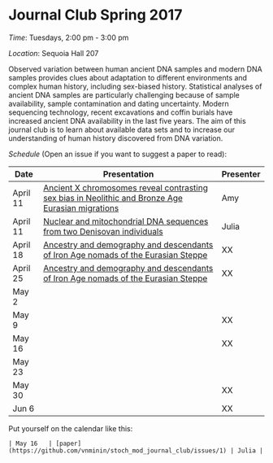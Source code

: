 # Journal Club Spring 2017

*Time*: Tuesdays, 2:00 pm - 3:00 pm

*Location*: Sequoia Hall 207

Observed variation between human ancient DNA samples and modern DNA samples provides clues about adaptation to different environments and complex human history, including sex-biased history. Statistical analyses of ancient DNA samples are particularly challenging because of sample availability, sample contamination and dating uncertainty. Modern sequencing technology, recent excavations and coffin burials have increased ancient DNA availability in the last five years. The aim of this journal club is to learn about available data sets and to increase our understanding of human history discovered from DNA variation.

*Schedule* (Open an issue if you want to suggest a paper to read):

| Date | Presentation | Presenter |
|------|--------------|-----------|
| April 11 | [Ancient X chromosomes reveal contrasting sex bias in Neolithic and Bronze Age Eurasian migrations](http://www.pnas.org/content/114/10/2657.abstract.html)| Amy |
| April 11 | [Nuclear and mitochondrial DNA sequences from two Denisovan individuals](http://www.pnas.org/content/112/51/15696.full.pdf)| Julia |
| April 18 | [Ancestry and demography and descendants of Iron Age nomads of the Eurasian Steppe](http://journals.plos.org/ploscompbiol/article?id=10.1371/journal.pcbi.1002136) | XX |
| April 25 |[Ancestry and demography and descendants of Iron Age nomads of the Eurasian Steppe](http://journals.plos.org/ploscompbiol/article?id=10.1371/journal.pcbi.1002136) | XX |
| May 2 |  | |
| May 9 |  | XX |
| May 16 |  | XX |
| May 23 | | |
| May 30 |  | XX |
| Jun 6  | | XX |


Put yourself on the calendar like this:
```
| May 16   | [paper](https://github.com/vnminin/stoch_mod_journal_club/issues/1) | Julia |
